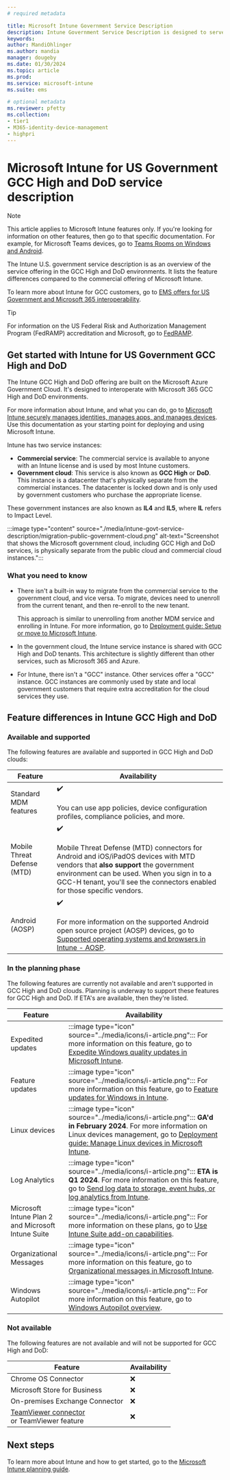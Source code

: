 ```yaml
---
# required metadata

title: Microsoft Intune Government Service Description  
description: Intune Government Service Description is designed to serve as an overview of the Microsoft Intune offering for GCC High and DoD environments.
keywords:
author: MandiOhlinger
ms.author: mandia
manager: dougeby
ms.date: 01/30/2024
ms.topic: article
ms.prod:
ms.service: microsoft-intune
ms.suite: ems

# optional metadata
ms.reviewer: pfetty
ms.collection:
- tier1
- M365-identity-device-management
- highpri
---
```


# Microsoft Intune for US Government GCC High and DoD service description

> [!NOTE]
> This article applies to Microsoft Intune features only. If you're looking for information on other features, then go to that specific documentation. For example, for Microsoft Teams devices, go to [Teams Rooms on Windows and Android](/microsoftteams/rooms/teams-devices-feature-comparison).

The Intune U.S. government service description is as an overview of the service offering in the GCC High and DoD environments. It lists the feature differences compared to the commercial offering of Microsoft Intune.

To learn more about Intune for GCC customers, go to [EMS offers for US Government and Microsoft 365 interoperability](/enterprise-mobility-security/solutions/ems-govt-service-description#ems-offers-for-us-government-and-microsoft-365-interoperability).

> [!TIP]
> For information on the US Federal Risk and Authorization Management Program (FedRAMP) accreditation and Microsoft, go to [FedRAMP](/compliance/regulatory/offering-fedramp).

## Get started with Intune for US Government GCC High and DoD

The Intune GCC High and DoD offering are built on the Microsoft Azure Government Cloud. It's designed to interoperate with Microsoft 365 GCC High and DoD environments.

For more information about Intune, and what you can do, go to [Microsoft Intune securely manages identities, manages apps, and manages devices](what-is-intune.md). Use this documentation as your starting point for deploying and using Microsoft Intune.

Intune has two service instances:

- **Commercial service**: The commercial service is available to anyone with an Intune license and is used by most Intune customers.
- **Government cloud**: This service is also known as **GCC High** or **DoD**. This instance is a datacenter that's physically separate from the commercial instances. The datacenter is locked down and is only used by government customers who purchase the appropriate license.

These government instances are also known as **IL4** and **IL5**, where **IL** refers to Impact Level.

:::image type="content" source="./media/intune-govt-service-description/migration-public-government-cloud.png" alt-text="Screenshot that shows the Microsoft government cloud, including GCC High and DoD services, is physically separate from the public cloud and commercial cloud instances.":::

### What you need to know

- There isn't a built-in way to migrate from the commercial service to the government cloud, and vice versa. To migrate, devices need to unenroll from the current tenant, and then re-enroll to the new tenant.

  This approach is similar to unenrolling from another MDM service and enrolling in Intune. For more information, go to [Deployment guide: Setup or move to Microsoft Intune](deployment-guide-intune-setup.md#currently-use-a-third-party-mdm-provider).

- In the government cloud, the Intune service instance is shared with GCC High and DoD tenants. This architecture is slightly different than other services, such as Microsoft 365 and Azure.

- For Intune, there isn't a "GCC" instance. Other services offer a "GCC" instance. GCC instances are commonly used by state and local government customers that require extra accreditation for the cloud services they use.

## Feature differences in Intune GCC High and DoD

### Available and supported

The following features are available and supported in GCC High and DoD clouds:

| Feature | Availability |
| --- | --- |
| Standard MDM features | ✔️ <br/><br/> You can use app policies, device configuration profiles, compliance policies, and more. |
| Mobile Threat Defense (MTD) | ✔️ <br/><br/>Mobile Threat Defense (MTD) connectors for Android and iOS/iPadOS devices with MTD vendors that **also support** the government environment can be used. When you sign in to a GCC-H tenant, you'll see the connectors enabled for those specific vendors. |
| Android (AOSP) | ✔️ <br/><br/> For more information on the supported Android open source project (AOSP) devices, go to [Supported operating systems and browsers in Intune - AOSP](supported-devices-browsers.md#android). |

### In the planning phase

The following features are currently not available and aren't supported in GCC High and DoD clouds. Planning is underway to support these features for GCC High and DoD. If ETA's are available, then they're listed.

| Feature | Availability |
| --- | --- |
| Expedited updates | :::image type="icon" source="../media/icons/i-article.png"::: For more information on this feature, go to [Expedite Windows quality updates in Microsoft Intune](../protect/windows-10-expedite-updates.md). |
| Feature updates | :::image type="icon" source="../media/icons/i-article.png"::: For more information on this feature, go to [Feature updates for Windows in Intune](../protect/windows-10-feature-updates.md). |
| Linux devices | :::image type="icon" source="../media/icons/i-article.png"::: **GA'd in February 2024**. For more information on Linux devices management, go to [Deployment guide: Manage Linux devices in Microsoft Intune](deployment-guide-platform-linux.md). |
| Log Analytics |  :::image type="icon" source="../media/icons/i-article.png"::: **ETA is Q1 2024**. For more information on this feature, go to [Send log data to storage, event hubs, or log analytics from Intune](review-logs-using-azure-monitor.md). |
| Microsoft Intune Plan 2 </br>and Microsoft Intune Suite | :::image type="icon" source="../media/icons/i-article.png"::: For more information on these plans, go to [Use Intune Suite add-on capabilities](intune-add-ons.md). |
| Organizational Messages | :::image type="icon" source="../media/icons/i-article.png"::: For more information on this feature, go to [Organizational messages in Microsoft Intune](../remote-actions/organizational-messages-overview.md). |
| Windows Autopilot | :::image type="icon" source="../media/icons/i-article.png"::: For more information on this feature, go to [Windows Autopilot overview](/autopilot/windows-autopilot). |

### Not available

The following features are not available and will not be supported for GCC High and DoD:

| Feature | Availability |
| --- | --- |
| Chrome OS Connector | ❌ |
| Microsoft Store for Business | ❌ |
| On-premises Exchange Connector | ❌ |
| [TeamViewer connector](../remote-actions/teamviewer-support.md) </br>or TeamViewer feature | ❌ |

## Next steps

To learn more about Intune and how to get started, go to the [Microsoft Intune planning guide](intune-planning-guide.md).
